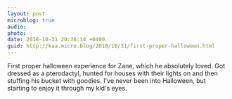 ```yaml
---
layout: post
microblog: true
audio: 
photo: 
date: 2018-10-31 20:36:14 +0400
guid: http://kaa.micro.blog/2018/10/31/first-proper-halloween.html
---
```

First proper halloween experience for Zane, which he absolutely loved. Got dressed as a pterodactyl, hunted for houses with their lights on and then stuffing his bucket with goodies. I've never been into Halloween, but starting to enjoy it through my kid's eyes.
